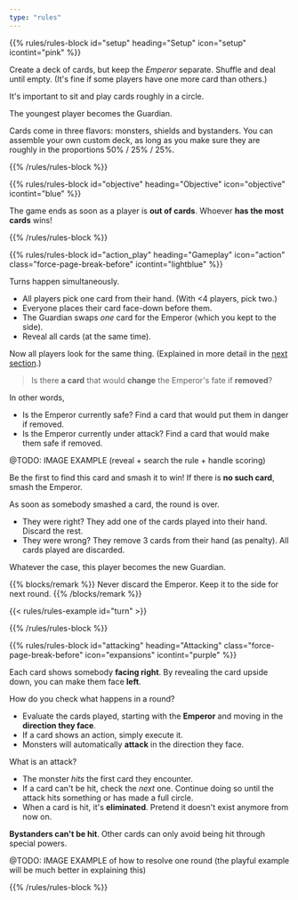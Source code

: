 ```yaml
---
type: "rules"
---
```


{{% rules/rules-block id="setup" heading="Setup" icon="setup" icontint="pink" %}}

Create a deck of cards, but keep the _Emperor_ separate. Shuffle and deal until empty. (It's fine if some players have one more card than others.)

It's important to sit and play cards roughly in a circle.

The youngest player becomes the Guardian.

Cards come in three flavors: monsters, shields and bystanders. You can assemble your own custom deck, as long as you make sure they are roughly in the proportions 50% / 25% / 25%.

{{% /rules/rules-block %}}

{{% rules/rules-block id="objective" heading="Objective" icon="objective" icontint="blue" %}}

The game ends as soon as a player is **out of cards**. Whoever **has the most cards** wins!

{{% /rules/rules-block %}}

{{% rules/rules-block id="action_play" heading="Gameplay" icon="action" class="force-page-break-before" icontint="lightblue" %}}

Turns happen simultaneously.

* All players pick one card from their hand. (With <4 players, pick two.) 
* Everyone places their card face-down before them.
* The Guardian swaps _one_ card for the Emperor (which you kept to the side).
* Reveal all cards (at the same time).

Now all players look for the same thing. (Explained in more detail in the [next section](#attacking).)

> Is there **a card** that would **change** the Emperor's fate if **removed**?

In other words,

* Is the Emperor currently safe? Find a card that would put them in danger if removed.
* Is the Emperor currently under attack? Find a card that would make them safe if removed.

@TODO: IMAGE EXAMPLE (reveal + search the rule + handle scoring)

Be the first to find this card and smash it to win! If there is **no such card**, smash the Emperor.

As soon as somebody smashed a card, the round is over. 

* They were right? They add one of the cards played into their hand. Discard the rest.
* They were wrong? They remove 3 cards from their hand (as penalty). All cards played are discarded.

Whatever the case, this player becomes the new Guardian.

{{% blocks/remark %}}
Never discard the Emperor. Keep it to the side for next round.
{{% /blocks/remark %}}

{{< rules/rules-example id="turn" >}}

{{% /rules/rules-block %}}

{{% rules/rules-block id="attacking" heading="Attacking" class="force-page-break-before" icon="expansions" icontint="purple" %}}

Each card shows somebody **facing right**. By revealing the card upside down, you can make them face **left**.

How do you check what happens in a round?

* Evaluate the cards played, starting with the **Emperor** and moving in the **direction they face**.
* If a card shows an action, simply execute it.
* Monsters will automatically **attack** in the direction they face. 

What is an attack?

* The monster _hits_ the first card they encounter.
* If a card can't be hit, check the _next_ one. Continue doing so until the attack hits something or has made a full circle.
* When a card is hit, it's **eliminated**. Pretend it doesn't exist anymore from now on.

**Bystanders can't be hit**. Other cards can only avoid being hit through special powers.

@TODO: IMAGE EXAMPLE of how to resolve one round (the playful example will be much better in explaining this)

{{% /rules/rules-block %}}